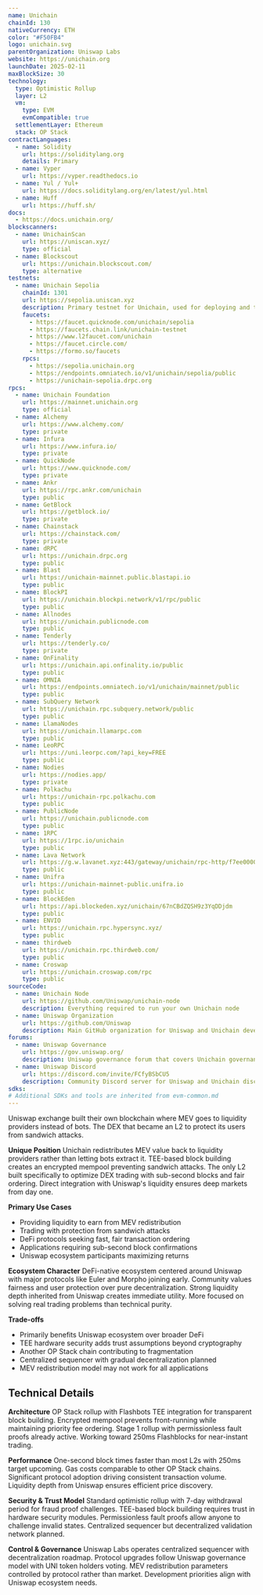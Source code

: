 ```yaml
---
name: Unichain
chainId: 130
nativeCurrency: ETH
color: "#F50FB4"
logo: unichain.svg
parentOrganization: Uniswap Labs
website: https://unichain.org
launchDate: 2025-02-11
maxBlockSize: 30
technology:
  type: Optimistic Rollup
  layer: L2
  vm:
    type: EVM
    evmCompatible: true
  settlementLayer: Ethereum
  stack: OP Stack
contractLanguages:
  - name: Solidity
    url: https://soliditylang.org
    details: Primary
  - name: Vyper
    url: https://vyper.readthedocs.io
  - name: Yul / Yul+
    url: https://docs.soliditylang.org/en/latest/yul.html
  - name: Huff
    url: https://huff.sh/
docs:
  - https://docs.unichain.org/
blockscanners:
  - name: UnichainScan
    url: https://uniscan.xyz/
    type: official
  - name: Blockscout
    url: https://unichain.blockscout.com/
    type: alternative
testnets:
  - name: Unichain Sepolia
    chainId: 1301
    url: https://sepolia.uniscan.xyz
    description: Primary testnet for Unichain, used for deploying and testing applications on the Unichain Layer 2 network.
    faucets:
      - https://faucet.quicknode.com/unichain/sepolia
      - https://faucets.chain.link/unichain-testnet
      - https://www.l2faucet.com/unichain
      - https://faucet.circle.com/
      - https://formo.so/faucets
    rpcs:
      - https://sepolia.unichain.org
      - https://endpoints.omniatech.io/v1/unichain/sepolia/public
      - https://unichain-sepolia.drpc.org
rpcs:
  - name: Unichain Foundation
    url: https://mainnet.unichain.org
    type: official
  - name: Alchemy
    url: https://www.alchemy.com/
    type: private
  - name: Infura
    url: https://www.infura.io/
    type: private
  - name: QuickNode
    url: https://www.quicknode.com/
    type: private
  - name: Ankr
    url: https://rpc.ankr.com/unichain
    type: public
  - name: GetBlock
    url: https://getblock.io/
    type: private
  - name: Chainstack
    url: https://chainstack.com/
    type: private
  - name: dRPC
    url: https://unichain.drpc.org
    type: public
  - name: Blast
    url: https://unichain-mainnet.public.blastapi.io
    type: public
  - name: BlockPI
    url: https://unichain.blockpi.network/v1/rpc/public
    type: public
  - name: Allnodes
    url: https://unichain.publicnode.com
    type: public
  - name: Tenderly
    url: https://tenderly.co/
    type: private
  - name: OnFinality
    url: https://unichain.api.onfinality.io/public
    type: public
  - name: OMNIA
    url: https://endpoints.omniatech.io/v1/unichain/mainnet/public
    type: public
  - name: SubQuery Network
    url: https://unichain.rpc.subquery.network/public
    type: public
  - name: LlamaNodes
    url: https://unichain.llamarpc.com
    type: public
  - name: LeoRPC
    url: https://uni.leorpc.com/?api_key=FREE
    type: public
  - name: Nodies
    url: https://nodies.app/
    type: private
  - name: Polkachu
    url: https://unichain-rpc.polkachu.com
    type: public
  - name: PublicNode
    url: https://unichain.publicnode.com
    type: public
  - name: 1RPC
    url: https://1rpc.io/unichain
    type: public
  - name: Lava Network
    url: https://g.w.lavanet.xyz:443/gateway/unichain/rpc-http/f7ee0000000000000000000000000000
    type: public
  - name: Unifra
    url: https://unichain-mainnet-public.unifra.io
    type: public
  - name: BlockEden
    url: https://api.blockeden.xyz/unichain/67nCBdZQSH9z3YqDDjdm
    type: public
  - name: ENVIO
    url: https://unichain.rpc.hypersync.xyz/
    type: public
  - name: thirdweb
    url: https://unichain.rpc.thirdweb.com/
    type: public
  - name: Croswap
    url: https://unichain.croswap.com/rpc
    type: public
sourceCode:
  - name: Unichain Node
    url: https://github.com/Uniswap/unichain-node
    description: Everything required to run your own Unichain node
  - name: Uniswap Organization
    url: https://github.com/Uniswap
    description: Main GitHub organization for Uniswap and Unichain development
forums:
  - name: Uniswap Governance
    url: https://gov.uniswap.org/
    description: Uniswap governance forum that covers Unichain governance discussions
  - name: Uniswap Discord
    url: https://discord.com/invite/FCfyBSbCU5
    description: Community Discord server for Uniswap and Unichain discussions
sdks:
# Additional SDKs and tools are inherited from evm-common.md
---
```


Uniswap exchange built their own blockchain where MEV goes to liquidity providers instead of bots. The DEX that became an L2 to protect its users from sandwich attacks.

**Unique Position**
Unichain redistributes MEV value back to liquidity providers rather than letting bots extract it. TEE-based block building creates an encrypted mempool preventing sandwich attacks. The only L2 built specifically to optimize DEX trading with sub-second blocks and fair ordering. Direct integration with Uniswap's liquidity ensures deep markets from day one.

**Primary Use Cases**

- Providing liquidity to earn from MEV redistribution
- Trading with protection from sandwich attacks
- DeFi protocols seeking fast, fair transaction ordering
- Applications requiring sub-second block confirmations
- Uniswap ecosystem participants maximizing returns

**Ecosystem Character**
DeFi-native ecosystem centered around Uniswap with major protocols like Euler and Morpho joining early. Community values fairness and user protection over pure decentralization. Strong liquidity depth inherited from Uniswap creates immediate utility. More focused on solving real trading problems than technical purity.

**Trade-offs**

- Primarily benefits Uniswap ecosystem over broader DeFi
- TEE hardware security adds trust assumptions beyond cryptography
- Another OP Stack chain contributing to fragmentation
- Centralized sequencer with gradual decentralization planned
- MEV redistribution model may not work for all applications

## Technical Details

**Architecture**
OP Stack rollup with Flashbots TEE integration for transparent block building. Encrypted mempool prevents front-running while maintaining priority fee ordering. Stage 1 rollup with permissionless fault proofs already active. Working toward 250ms Flashblocks for near-instant trading.

**Performance**
One-second block times faster than most L2s with 250ms target upcoming. Gas costs comparable to other OP Stack chains. Significant protocol adoption driving consistent transaction volume. Liquidity depth from Uniswap ensures efficient price discovery.

**Security & Trust Model**
Standard optimistic rollup with 7-day withdrawal period for fraud proof challenges. TEE-based block building requires trust in hardware security modules. Permissionless fault proofs allow anyone to challenge invalid states. Centralized sequencer but decentralized validation network planned.

**Control & Governance**
Uniswap Labs operates centralized sequencer with decentralization roadmap. Protocol upgrades follow Uniswap governance model with UNI token holders voting. MEV redistribution parameters controlled by protocol rather than market. Development priorities align with Uniswap ecosystem needs.
